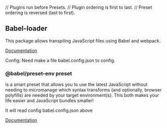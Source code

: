 // Plugins run before Presets.
// Plugin ordering is first to last.
// Preset ordering is reversed (last to first).


## Babel-loader

This package allows transpiling JavaScript files using Babel and webpack.

[Documentation](https://babeljs.io/docs/en/babel-preset-env)

Config: Need make a file babel.config.json to config.

### @babel/preset-env preset

is a smart preset that allows you to use the latest JavaScript without needing to micromanage which syntax transforms (and optionally, browser polyfills) are needed by your target environment(s). This both makes your life easier and JavaScript bundles smaller!

It will read config babel.config.json above

[Documentation](https://babeljs.io/docs/en/babel-preset-env)